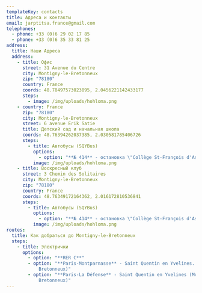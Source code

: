 ```yaml
---
templateKey: contacts
title: Адреса и контакты
email: jarptitsa.france@gmail.com
telephones:
  - phone: +33 (0)6 29 02 17 85
  - phone: +33 (0)6 35 33 81 25
address:
  title: Наши Адреса
  address:
    - title: Офис
      street: 31 Avenue du Centre
      city: Montigny-le-Bretonneux
      zip: "78180"
      country: France
      coords: 48.78497573023895, 2.0456221142433177
      steps: 
        - image: /img/uploads/hohloma.png
    - country: France
      zip: "78180"
      city: Montigny-le-Bretonneux
      street: 6 avenue Erik Satie
      title: Детский сад и начальная школа
      coords: 48.76394262037385, 2.030581785406726
      steps:
        - title: Автобусы (SQYBus)
          options:
            - option: "**№ 414** - остановка \"Collège St-François d'Assise\""
          image: /img/uploads/hohloma.png
    - title: Воскресный клуб
      street: 3 Chemin des Solitaires
      city: Montigny-le-Bretonneux
      zip: "78180"
      country: France
      coords: 48.76349172164362, 2.016172810536841
      steps:
        - title: Автобусы (SQYBus)
          options:
            - option: "**№ 414** - остановка \"Collège St-François d'Assise\""
          image: /img/uploads/hohloma.png
routes:
  title: Как добраться до Montigny-le-Bretonneux
  steps:
    - title: Электрички
      options:
        - option: "**RER C**"
        - option: "**Paris-Montparnasse** - Saint Quentin en Yvelines. (Montigny le
            Bretonneux)"
        - option: "**Paris-La Défense** - Saint Quentin en Yvelines (Montigny le
            Bretonneux)"
---
```

